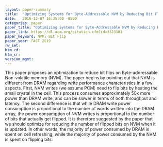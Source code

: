 ```yaml
---
layout: paper-summary
title:  "Optimizing Systems for Byte-Addressable NVM by Reducing Bit Flipping"
date:   2019-12-07 16:35:00 -0500
categories: paper
paper_title: "Optimizing Systems for Byte-Addressable NVM by Reducing Bit Flipping"
paper_link: https://dl.acm.org/citation.cfm?id=3323301
paper_keyword: NVM; Bit Flip
paper_year: FAST 2019
rw_set:
htm_cd:
htm_cr:
version_mgmt:
---
```


This paper proposes an optimization to reduce bit flips on Byte-addressable Non-volatile memory (NVM). The paper begins by
pointing out that NVM is different from DRAM regarding write performance characteristics in a few aspects. First, NVM writes 
(we assume PCM) need to flip bits by heating the small crystal in the cell. This process consumes approximately 50x more 
power than DRAM write, and can be slower in terms of both throughput and latency. The second difference is that while 
DRAM write power consumption is proportional to the number of words written into the DRAM array, the power consumption of 
NVM writes is proportional to the number of bits that actually get flipped. It is therefore suggested by the paper that we 
should optimize for reducing the number of flipped bits on NVM when it is updated. In other words, the majority of power
consumed by DRAM is spent on cell refreshing, while the majority of power consumed by the NVM is spent on flipping bits.

